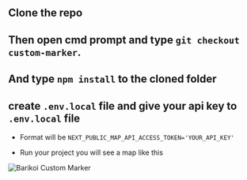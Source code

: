 ## Clone the repo

## Then open cmd prompt and type `git checkout custom-marker`.

## And type `npm install` to the cloned folder

## create `.env.local` file and give your api key to `.env.local` file

- Format will be `NEXT_PUBLIC_MAP_API_ACCESS_TOKEN='YOUR_API_KEY'`

- Run your project you will see a map like this

![Barikoi Custom Marker](https://github.com/faiazhossain/next-map-demo/blob/custom-marker/barikoi%custom%marker.png)
